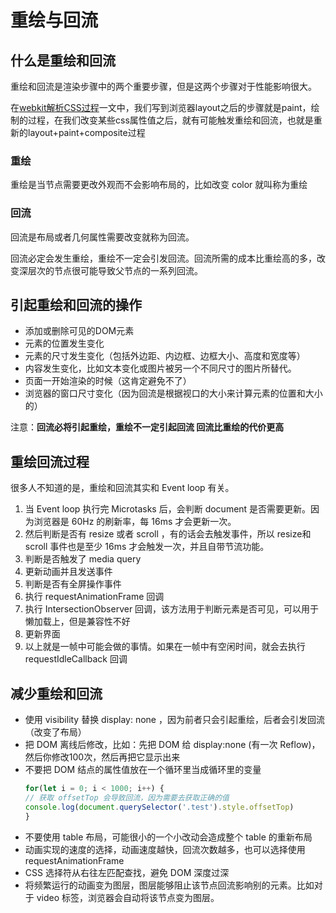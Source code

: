 # 重绘与回流

## 什么是重绘和回流
重绘和回流是渲染步骤中的两个重要步骤，但是这两个步骤对于性能影响很大。  

在[webkit解析CSS过程](/Computer/Browser/webkit解析CSS.md)一文中，我们写到浏览器layout之后的步骤就是paint，绘制的过程，在我们改变某些css属性值之后，就有可能触发重绘和回流，也就是重新的layout+paint+composite过程



### 重绘

重绘是当节点需要更改外观而不会影响布局的，比如改变 color 就叫称为重绘  

### 回流
回流是布局或者几何属性需要改变就称为回流。  

回流必定会发生重绘，重绘不一定会引发回流。回流所需的成本比重绘高的多，改变深层次的节点很可能导致父节点的一系列回流。

## 引起重绘和回流的操作

- 添加或删除可见的DOM元素
- 元素的位置发生变化
- 元素的尺寸发生变化（包括外边距、内边框、边框大小、高度和宽度等）
- 内容发生变化，比如文本变化或图片被另一个不同尺寸的图片所替代。
- 页面一开始渲染的时候（这肯定避免不了）
- 浏览器的窗口尺寸变化（因为回流是根据视口的大小来计算元素的位置和大小的）

注意：**回流必将引起重绘，重绘不一定引起回流 回流比重绘的代价更高**


## 重绘回流过程

很多人不知道的是，重绘和回流其实和 Event loop 有关。
1. 当 Event loop 执行完 Microtasks 后，会判断 document 是否需要更新。因为浏览器是 60Hz 的刷新率，每 16ms 才会更新一次。
2. 然后判断是否有 resize 或者 scroll ，有的话会去触发事件，所以 resize和 scroll 事件也是至少 16ms 才会触发一次，并且自带节流功能。
3. 判断是否触发了 media query
4. 更新动画并且发送事件
5. 判断是否有全屏操作事件
6. 执行 requestAnimationFrame 回调
7. 执行 IntersectionObserver 回调，该方法用于判断元素是否可见，可以用于懒加载上，但是兼容性不好
8. 更新界面
9. 以上就是一帧中可能会做的事情。如果在一帧中有空闲时间，就会去执行requestIdleCallback 回调

## 减少重绘和回流

- 使用 visibility 替换 display: none ，因为前者只会引起重绘，后者会引发回流（改变了布局）
- 把 DOM 离线后修改，比如：先把 DOM 给 display:none (有一次 Reflow)，然后你修改100次，然后再把它显示出来
- 不要把 DOM 结点的属性值放在一个循环里当成循环里的变量
    ```js
    for(let i = 0; i < 1000; i++) {  
    // 获取 offsetTop 会导致回流，因为需要去获取正确的值  
    console.log(document.querySelector('.test').style.offsetTop)  
    }
    ```
- 不要使用 table 布局，可能很小的一个小改动会造成整个 table 的重新布局
- 动画实现的速度的选择，动画速度越快，回流次数越多，也可以选择使用requestAnimationFrame
- CSS 选择符从右往左匹配查找，避免 DOM 深度过深
- 将频繁运行的动画变为图层，图层能够阻止该节点回流影响别的元素。比如对于 video 标签，浏览器会自动将该节点变为图层。

